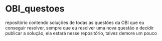 # OBI_questoes
repositório contendo soluções de todas as questões da OBI que eu conseguir resolver, sempre que eu resolver uma nova questão e decidir publicar a solução, ela estará nesse repositório, talvez demore um pouco
